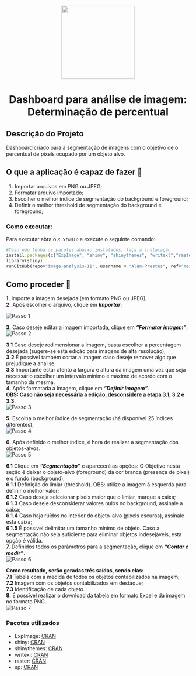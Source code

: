 <p align="center"> <img src="https://user-images.githubusercontent.com/87569077/236585012-9f31c629-35f3-40c3-99de-541efcb9db63.jpg" width="200">
<h1 align="center"> Dashboard para análise de imagem: Determinação de percentual </h5>

## Descrição do Projeto
Dashboard criado para a segmentação de imagens com o objetivo de o percentual de pixels ocupado por um objeto alvo.

## O que a aplicação é capaz de fazer :checkered_flag:
1. Importar arquivos em PNG ou JPEG;
2. Formatar arquivo importado;
3. Escolher o melhor índice de segmentação do background e foreground;
4. Definir o melhor threshold de segmentação do background e foreground;

### Como executar:
Para executar abra o _`R Studio`_ e execute o seguinte comando:
```ruby
#Caso não tenha os pacotes abaixo instalados, faça a instalação
install.packages(c("ExpImage", "shiny", "shinythemes", "writexl","raster", "sp"))
library(shiny)
runGitHub(repo="image-analysis-II", username = "Alan-Prestes", ref="main")
```

## Como proceder :punch:
**1.** Importe a imagem desejada (em formato PNG ou JPEG); <br />
**2.** Após escolher o arquivo, clique em **_Importar_**; <br />

![Passo 1](https://github.com/Alan-Prestes/Image-Analysis-II/assets/87569077/287d9b75-1bc8-4725-86fb-d2deac77ef7c)

**3.** Caso deseje editar a imagem importada, clique em **_“Formatar imagem”_**. <br />
![Passo 2](https://github.com/Alan-Prestes/Image-Analysis-I/assets/87569077/c417ddcb-f470-40f6-9dba-cf4e2792fa42)

**3.1** Caso deseje redimensionar a imagem, basta escolher a percentagem desejada (sugere-se esta edição para imagens de alta resolução); <br />
**3.2** É possível também cortar a imagem caso deseje remover algo que prejudique a análise; <br />
**3.3** Importante estar atento à largura e altura da imagem uma vez que seja necessário escolher um intervalo mínimo e máximo de acordo com o tamanho da mesma. <br />
**4.** Após formatada a imagem, clique em **_“Definir imagem”_**. <br />
**OBS: Caso não seja necessária a edição, desconsidere a etapa 3.1, 3.2 e 3.3.** <br />
![Passo 3](https://github.com/Alan-Prestes/Image-Analysis-I/assets/87569077/50b29c7e-f2a0-4c19-ad30-261a54c06a9b)

**5.** Escolha o melhor índice de segmentação (há disponível 25 índices diferentes);<br />
![Passo 4](https://github.com/Alan-Prestes/Image-Analysis-I/assets/87569077/7917d627-0012-4ecd-9926-61d1646ca29b)

**6.** Após definido o melhor índice, é hora de realizar a segmentação dos objetos-alvos.<br />
![Passo 5](https://github.com/Alan-Prestes/Image-Analysis-I/assets/87569077/77a69561-e70a-42b0-82e1-a422c7aefc0f)

**6.1** Clique em **_“Segmentação”_** e aparecerá as opções: O Objetivo nesta seção é deixar o objeto-alvo (foreground) da cor branca (presença de pixel) e o fundo (background); <br />
**6.1.1** Definição do limiar (threshold). OBS: utilize a imagem à esquerda para definir o melhor valor; <br />
**6.1.2** Caso deseja selecionar pixels maior que o limiar, marque a caixa; <br />
**6.1.3** Caso deseje desconsiderar valores nulos no background, assinale a caixa; <br />
**6.1.4** Caso haja ruídos no interior do objeto-alvo (pixels escuros), assinale esta caixa; <br />
**6.1.5** É possível delimitar um tamanho mínimo de objeto. Caso a segmentação não seja suficiente para eliminar objetos indesejáveis, esta opção é válida. <br />
**7.** Definidos todos os parâmetros para a segmentação, clique em **_“Contar e medir”_**. <br />
![Passo 6](https://github.com/Alan-Prestes/Image-Analysis-I/assets/87569077/7e5bcd83-bb90-47e1-9fe2-f4f0369e836f)

**Como resultado, serão geradas três saídas, sendo elas:** <br />
**7.1** Tabela com a medida de todos os objetos contabilizados na imagem; <br />
**7.2** Imagem com os objetos contabilizados em destaque; <br />
**7.3** Identificação de cada objeto. <br />
**8.** É possível realizar o download da tabela em formato Excel e da imagem no formato PNG. <br />
![Passo 7](https://github.com/Alan-Prestes/Image-Analysis-I/assets/87569077/970ebfb0-70a3-4d10-aa4d-03eb4f532946)



### Pacotes utilizados
* ExpImage: [CRAN](https://cran.r-project.org/web/packages/ExpImage/ExpImage.pdf)
* shiny: [CRAN](https://cran.r-project.org/package=shiny)
* shinythemes: [CRAN](https://cran.r-project.org/package=shinythemes)
* writexl: [CRAN](https://cran.r-project.org/package=writexl)
* raster: [CRAN](https://cran.r-project.org/package=raster)
* sp: [CRAN](https://cran.r-project.org/package=sp)
